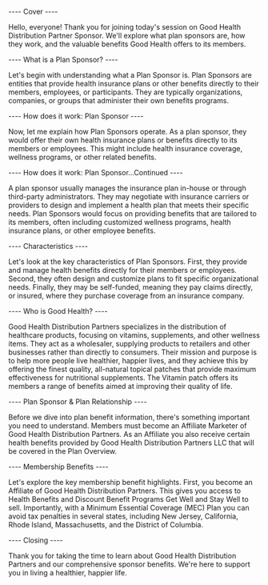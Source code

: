 ---- Cover ----

Hello, everyone! Thank you for joining today's session on Good Health Distribution Partner Sponsor. We'll explore what plan sponsors are, how they work, and the valuable benefits Good Health offers to its members.

---- What is a Plan Sponsor? ----

Let's begin with understanding what a Plan Sponsor is. Plan Sponsors are entities that provide health insurance plans or other benefits directly to their members, employees, or participants. They are typically organizations, companies, or groups that administer their own benefits programs.

---- How does it work: Plan Sponsor ----

Now, let me explain how Plan Sponsors operate. As a plan sponsor, they would offer their own health insurance plans or benefits directly to its members or employees. This might include health insurance coverage, wellness programs, or other related benefits.

---- How does it work: Plan Sponsor...Continued ----

A plan sponsor usually manages the insurance plan in-house or through third-party administrators. They may negotiate with insurance carriers or providers to design and implement a health plan that meets their specific needs. Plan Sponsors would focus on providing benefits that are tailored to its members, often including customized wellness programs, health insurance plans, or other employee benefits.

---- Characteristics ----

Let's look at the key characteristics of Plan Sponsors. First, they provide and manage health benefits directly for their members or employees. Second, they often design and customize plans to fit specific organizational needs. Finally, they may be self-funded, meaning they pay claims directly, or insured, where they purchase coverage from an insurance company.

---- Who is Good Health? ----

Good Health Distribution Partners specializes in the distribution of healthcare products, focusing on vitamins, supplements, and other wellness items. They act as a wholesaler, supplying products to retailers and other businesses rather than directly to consumers. Their mission and purpose is to help more people live healthier, happier lives, and they achieve this by offering the finest quality, all-natural topical patches that provide maximum effectiveness for nutritional supplements. The Vitamin patch offers its members a range of benefits aimed at improving their quality of life.

---- Plan Sponsor & Plan Relationship ----

Before we dive into plan benefit information, there's something important you need to understand. Members must become an Affiliate Marketer of Good Health Distribution Partners. As an Affiliate you also receive certain health benefits provided by Good Health Distribution Partners LLC that will be covered in the Plan Overview.

---- Membership Benefits ----

Let's explore the key membership benefit highlights. First, you become an Affiliate of Good Health Distribution Partners. This gives you access to Health Benefits and Discount Benefit Programs Get Well and Stay Well to sell. Importantly, with a Minimum Essential Coverage (MEC) Plan you can avoid tax penalties in several states, including New Jersey, California, Rhode Island, Massachusetts, and the District of Columbia.

---- Closing ----

Thank you for taking the time to learn about Good Health Distribution Partners and our comprehensive sponsor benefits. We're here to support you in living a healthier, happier life.